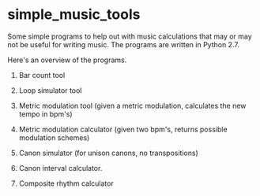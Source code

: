 # simple_music_tools
Some simple programs to help out with music calculations that may or may not be useful for writing music. The programs are written in Python 2.7.

Here's an overview of the programs.

1) Bar count tool

2) Loop simulator tool

3) Metric modulation tool (given a metric modulation, calculates the new tempo in bpm's)

4) Metric modulation calculator (given two bpm's, returns possible modulation schemes)

5) Canon simulator (for unison canons, no transpositions)

6) Canon interval calculator.

7) Composite rhythm calculator



